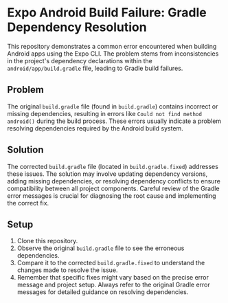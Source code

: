 # Expo Android Build Failure: Gradle Dependency Resolution

This repository demonstrates a common error encountered when building Android apps using the Expo CLI. The problem stems from inconsistencies in the project's dependency declarations within the `android/app/build.gradle` file, leading to Gradle build failures.

## Problem

The original `build.gradle` file (found in `build.gradle`) contains incorrect or missing dependencies, resulting in errors like `Could not find method android()` during the build process.  These errors usually indicate a problem resolving dependencies required by the Android build system.

## Solution

The corrected `build.gradle` file (located in `build.gradle.fixed`) addresses these issues.  The solution may involve updating dependency versions, adding missing dependencies, or resolving dependency conflicts to ensure compatibility between all project components.  Careful review of the Gradle error messages is crucial for diagnosing the root cause and implementing the correct fix. 

## Setup

1. Clone this repository.
2. Observe the original `build.gradle` file to see the erroneous dependencies.
3. Compare it to the corrected `build.gradle.fixed` to understand the changes made to resolve the issue.
4.  Remember that specific fixes might vary based on the precise error message and project setup. Always refer to the original Gradle error messages for detailed guidance on resolving dependencies.